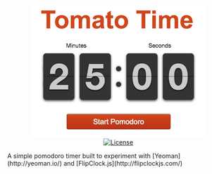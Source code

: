 <p align="center">
  <a href="https://rootulp.com/tomato-time/">
    <img src="/screenshot.png"
         alt="Tomato Time Screenshot"
         height="300" width="400">
  </a>
  <br>
  <a href="http://rootulp.mit-license.org">
    <img src="http://img.shields.io/:license-mit-blue.svg?style=flat-square"
         alt="License">
  </a>
</p>
A simple pomodoro timer built to experiment with [Yeoman](http://yeoman.io/)
and [FlipClock.js](http://flipclockjs.com/)
